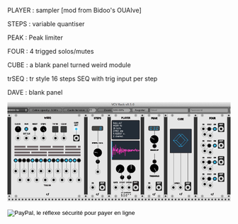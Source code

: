 
PLAYER : sampler [mod from Bidoo's OUAIve]

STEPS : variable quantiser

PEAK : Peak limiter

FOUR : 4 trigged solos/mutes

CUBE : a blank panel turned weird module

trSEQ : tr style 16 steps SEQ with trig input per step

DAVE : blank panel



![alt text](/cf.png)






<form action="https://www.paypal.com/cgi-bin/webscr" method="post" target="_top">
<input type="hidden" name="cmd" value="_s-xclick">
<input type="hidden" name="hosted_button_id" value="T8A7G6EEU9BK8">
<input type="image" src="https://www.paypalobjects.com/fr_FR/FR/i/btn/btn_donateCC_LG.gif" border="0" name="submit" alt="PayPal, le réflexe sécurité pour payer en ligne">
<img alt="" border="0" src="https://www.paypalobjects.com/fr_FR/i/scr/pixel.gif" width="1" height="1">
</form>
